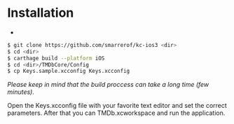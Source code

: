 # Installation
-

```sh
$ git clone https://github.com/smarrerof/kc-ios3 <dir>
$ cd <dir>
$ carthage build --platform iOS
$ cd <dir>/TMDbCore/Config
$ cp Keys.sample.xcconfig Keys.xcconfig
```

*Please keep in mind that the build proccess can take a long time (few minutes).*

Open the Keys.xcconfig file with your favorite text editor and set the correct parameters. After that you can TMDb.xcworkspace and run the application.